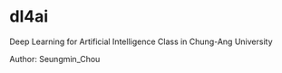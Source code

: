 # dl4ai
Deep Learning for Artificial Intelligence Class in Chung-Ang University

Author: Seungmin_Chou


